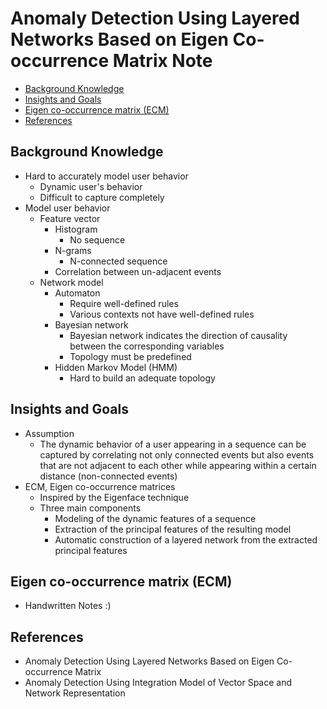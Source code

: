 # Anomaly Detection Using Layered Networks Based on Eigen Co-occurrence Matrix Note

<!-- TOC -->

- [Background Knowledge](#background-knowledge)
- [Insights and Goals](#insights-and-goals)
- [Eigen co-occurrence matrix (ECM)](#eigen-co-occurrence-matrix-ecm)
- [References](#references)

<!-- /TOC -->

## Background Knowledge

* Hard to accurately model user behavior
    * Dynamic user's behavior
    * Difficult to capture completely
* Model user behavior
    * Feature vector
        * Histogram
            * No sequence
        * N-grams
            * N-connected sequence
        * Correlation between un-adjacent events
    * Network model
        * Automaton
            * Require well-defined rules
            * Various contexts not have well-defined rules
        * Bayesian network
            * Bayesian network indicates the direction of causality between the corresponding variables
            * Topology must be predefined
        * Hidden Markov Model (HMM)
            * Hard to build an adequate topology

## Insights and Goals

* Assumption
    * The dynamic behavior of a user appearing in a sequence can be captured by correlating not only connected events but also events that are not adjacent to each other while appearing within a certain distance (non-connected events)
* ECM, Eigen co-occurrence matrices
    * Inspired by the Eigenface technique
    * Three main components
        * Modeling of the dynamic features of a sequence
        * Extraction of the principal features of the resulting model
        * Automatic construction of a layered network from the extracted principal features

## Eigen co-occurrence matrix (ECM)

* Handwritten Notes :)

## References

* Anomaly Detection Using Layered Networks Based on Eigen Co-occurrence Matrix
* Anomaly Detection Using Integration Model of Vector Space and Network Representation
